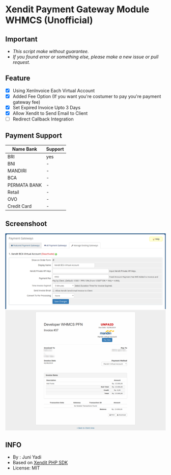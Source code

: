 # Xendit Payment Gateway Module WHMCS (Unofficial)

## Important
* *This script make without guarantee.*
* *If you found error or something else, please make a new issue or pull request.*

## Feature
* [x] Using XenInvoice Each Virtual Account
* [x] Added Fee Option (If you want you're costumer to pay you're payment gateway fee)
* [x] Set Expired Invoice Upto 3 Days
* [x] Allow Xendit to Send Email to Client
* [ ] Redirect Callback Integration

## Payment Support
| Name Bank    | Support |
| ------------ | ------- |
| BRI          | yes     |
| BNI          | -       |
| MANDIRI      | -       |
| BCA          | -       |
| PERMATA BANK | -       |
| Retail       | -       |
| OVO          | -       |
| Credit Card  | -       |

## Screenshoot
![1.png](screenshoot/1.png)
![2.png](screenshoot/2.png)

## INFO
* By : Juni Yadi
* Based on [Xendit PHP SDK](https://github.com/xendit/xendit-php-clients/)
* License: MIT 